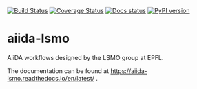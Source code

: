 [![Build Status](https://github.com/lsmo-epfl/aiida-lsmo/workflows/ci/badge.svg)](https://github.com/lsmo-epfl/aiida-lsmo/actions)
[![Coverage Status](https://codecov.io/gh/lsmo-epfl/aiida-lsmo/branch/master/graph/badge.svg)](https://codecov.io/gh/lsmo-epfl/aiida-lsmo)
[![Docs status](https://readthedocs.org/projects/aiida-lsmo/badge)](http://aiida-lsmo.readthedocs.io/)
[![PyPI version](https://badge.fury.io/py/aiida-lsmo.svg)](https://badge.fury.io/py/aiida-lsmo)

# aiida-lsmo

AiiDA workflows designed by the LSMO group at EPFL.

The documentation can be found at https://aiida-lsmo.readthedocs.io/en/latest/ .
